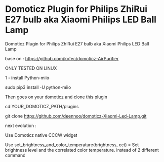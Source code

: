 # Domoticz Plugin for Philips ZhiRui E27 bulb aka Xiaomi Philips LED Ball Lamp


Domoticz Plugin for Philips ZhiRui E27 bulb aka Xiaomi Philips LED Ball Lamp

base on : https://github.com/kofec/domoticz-AirPurifier

ONLY TESTED ON LINUX


1 - install Python-miio 

sudo pip3 install -U python-miio


Then goes on your domoticz and clone this plugin

cd YOUR_DOMOTICZ_PATH/plugins

git clone https://github.com/deennoo/domoticz-Xiaomi-Led-Lamp.git



next evolution : 

Use Domoticz native CCCW widget

Use set_brightness_and_color_temperature(brightness, cct) = Set brightness level and the correlated color temperature. instead of 2 different command
